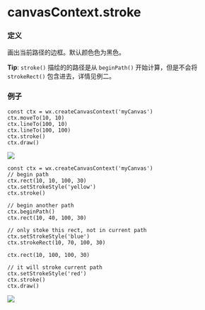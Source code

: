 <!-- https://mp.weixin.qq.com/debug/wxadoc/dev/api/canvas/stroke.html -->

canvasContext.stroke
====================

### 定义

画出当前路径的边框。默认颜色色为黑色。

**Tip**: `stroke()` 描绘的的路径是从 `beginPath()` 开始计算，但是不会将 `strokeRect()` 包含进去，详情见例二。

### 例子

    const ctx = wx.createCanvasContext('myCanvas')
    ctx.moveTo(10, 10)
    ctx.lineTo(100, 10)
    ctx.lineTo(100, 100)
    ctx.stroke()
    ctx.draw()
    

![](https://mp.weixin.qq.com/debug/wxadoc/dev/image/canvas/stroke-line.png?t=201838)

    const ctx = wx.createCanvasContext('myCanvas')
    // begin path
    ctx.rect(10, 10, 100, 30)
    ctx.setStrokeStyle('yellow')
    ctx.stroke()
    
    // begin another path
    ctx.beginPath()
    ctx.rect(10, 40, 100, 30)
    
    // only stoke this rect, not in current path
    ctx.setStrokeStyle('blue')
    ctx.strokeRect(10, 70, 100, 30)
    
    ctx.rect(10, 100, 100, 30)
    
    // it will stroke current path
    ctx.setStrokeStyle('red')
    ctx.stroke()
    ctx.draw()
    

![](https://mp.weixin.qq.com/debug/wxadoc/dev/image/canvas/stroke-path.png?t=201838)
